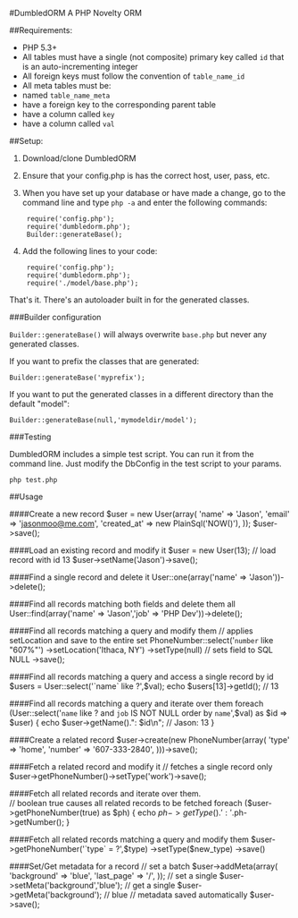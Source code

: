 
#DumbledORM
A PHP Novelty ORM

##Requirements:
* PHP 5.3+
* All tables must have a single (not composite) primary key called `id` that is an auto-incrementing integer
* All foreign keys must follow the convention of `table_name_id`
* All meta tables must be:
 * named `table_name_meta` 
 * have a foreign key to the corresponding parent table
 * have a column called `key` 
 * have a column called `val`


##Setup:

1. Download/clone DumbledORM
2. Ensure that your config.php is has the correct host, user, pass, etc.
3. When you have set up your database or have made a change, go to the command line and type `php -a` and enter the following commands:

		require('config.php');
		require('dumbledorm.php');
		Builder::generateBase();

4. Add the following lines to your code:

		require('config.php');
		require('dumbledorm.php');
		require('./model/base.php');

That's it.  There's an autoloader built in for the generated classes.

###Builder configuration

`Builder::generateBase()` will always overwrite `base.php` but never any generated classes.

If you want to prefix the classes that are generated:

	Builder::generateBase('myprefix');

If you want to put the generated classes in a different directory than the default "model":

	Builder::generateBase(null,'mymodeldir/model');

###Testing

DumbledORM includes a simple test script.  You can run it from the command line.  Just modify the DbConfig in the test script to your params.

	php test.php

##Usage

####Create a new record
	$user = new User(array(
	  'name' => 'Jason', 
	  'email' => 'jasonmoo@me.com', 
	  'created_at' => new PlainSql('NOW()'), 
	));
	$user->save();

####Load an existing record and modify it
	$user = new User(13);  // load record with id 13
	$user->setName('Jason')->save();

####Find a single record and delete it
	User::one(array('name' => 'Jason'))->delete();

####Find all records matching both fields and delete them all 
	User::find(array('name' => 'Jason','job' => 'PHP Dev'))->delete();

####Find all records matching a query and modify them
	// applies setLocation and save to the entire set
	PhoneNumber::select('`number` like "607%"')
    ->setLocation('Ithaca, NY')
    ->setType(null)  // sets field to SQL NULL
	  ->save();

####Find all records matching a query and access a single record by id
	$users = User::select('`name` like ?',$val);
	echo $users[13]->getId(); // 13

####Find all records matching a query and iterate over them
	foreach (User::select('`name` like ? and `job` IS NOT NULL order by `name`',$val) as $id => $user) {
	  echo $user->getName().": $id\n";  // Jason: 13
	}

####Create a related record
	$user->create(new PhoneNumber(array(
	  'type' => 'home', 
	  'number' => '607-333-2840', 
	)))->save();

####Fetch a related record and modify it
	// fetches a single record only
	$user->getPhoneNumber()->setType('work')->save();

####Fetch all related records and iterate over them.	
	// boolean true causes all related records to be fetched
	foreach ($user->getPhoneNumber(true) as $ph) {
	  echo $ph->getType().': '.$ph->getNumber();
	}

####Fetch all related records matching a query and modify them
	$user->getPhoneNumber('`type` = ?',$type)
	  ->setType($new_type)
	  ->save()

####Set/Get metadata for a record
	// set a batch
	$user->addMeta(array(
	  'background' => 'blue', 
	  'last_page' => '/', 
	));
	// set a single
	$user->setMeta('background','blue');
	// get a single
	$user->getMeta('background'); // blue
	// metadata saved automatically
	$user->save();  
